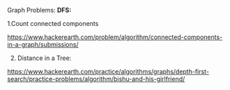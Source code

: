 Graph Problems: 
<b>DFS: </b>


1.Count connected components

https://www.hackerearth.com/problem/algorithm/connected-components-in-a-graph/submissions/

2. Distance in a Tree:

https://www.hackerearth.com/practice/algorithms/graphs/depth-first-search/practice-problems/algorithm/bishu-and-his-girlfriend/

